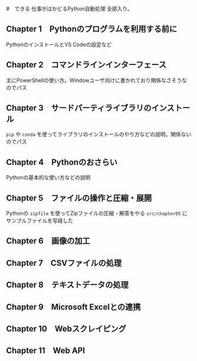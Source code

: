 #　できる 仕事がはかどるPython自動処理 全部入り。

## Chapter 1　Pythonのプログラムを利用する前に

PythonのインストールとVS Codeの設定など

## Chapter 2　コマンドラインインターフェース

主にPowerShellの使い方。Windowユーザ向けに書かれており関係なさそうなのでパス

## Chapter 3　サードパーティライブラリのインストール

`pip` や `conda` を使ってライブラリのインストールのやり方などの説明。関係ないのでパス

## Chapter 4　Pythonのおさらい

Pythonの基本的な使い方などの説明

## Chapter 5　ファイルの操作と圧縮・展開

Pythonの `zipfile` を使ってZipファイルの圧縮・解答をやる
`src/chapter05` にサンプルファイルを写経した

## Chapter 6　画像の加工


## Chapter 7　CSVファイルの処理


## Chapter 8　テキストデータの処理


## Chapter 9　Microsoft Excelとの連携


## Chapter 10　Webスクレイピング


## Chapter 11　Web API

